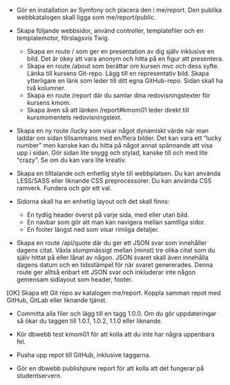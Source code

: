 

* Gör en installation av Symfony och placera den i me/report. Den publika webbkatalogen skall ligga som me/report/public.

* Skapa följande webbsidor, använd controller, templatefiler och en templatemotor, förslagsvis Twig.
    * Skapa en route / som ger en presentation av dig själv inklusive en bild. Det är okey att vara anonym och hitta på en figur att presentera.
    * Skapa en route /about som berättar om kursen mvc och dess syfte. Länka till kursens Git-repo. Lägg till en representativ bild. Skapa ytterligare en länk som leder till ditt egna GitHub-repo. Sidan skall ha två kolumner.
    * Skapa en route /report där du samlar dina redovisningstexter för kursens kmom.
    * Skapa även så att länken /report#kmom01 leder direkt till kursmomentets redovisningstext.

* Skapa en ny route /lucky som visar något dynamiskt värde när man laddar om sidan tillsammans med en/flera bilder. Det kan vara ett “lucky number” men kanske kan du hitta på något annat spännande att visa upp i sidan. Gör sidan lite snygg och stylad, kanske till och med lite “crazy”. Se om du kan vara lite kreativ.

* Skapa en tilltalande och enhetlig style till webbplatsen. Du kan använda LESS/SASS eller liknande CSS preprocessorer. Du kan använda CSS ramverk. Fundera och gör ett val.

* Sidorna skall ha en enhetlig layout och det skall finns:
    * En tydlig header överst på varje sida, med eller utan bild.
    * En navbar som gör att man kan navigera mellan samtliga sidor.
    * En footer längst ned som visar rimliga detaljer.

* Skapa en route /api/quote där du ger ett JSON svar som innehåller dagens citat. Växla slumpmässigt mellan (minst) tre olika citat som du själv hittat på eller lånat av någon. JSON svaret skall även innehålla dagens datum och en tidsstämpel för när svaret genererades. Denna route ger alltså enbart ett JSON svar och inkluderar inte någon gemensam sidlayout som header, footer.

[OK] Skapa ett Git repo av katalogen me/report. Koppla samman repot med GitHub, GitLab eller liknande tjänst.

* Committa alla filer och lägg till en tagg 1.0.0. Om du gör uppdateringar så ökar du taggen till 1.0.1, 1.0.2, 1.1.0 eller liknande.

* Kör dbwebb test kmom01 för att kolla att du inte har några uppenbara fel.

* Pusha upp repot till GitHub, inklusive taggarna.

* Gör en dbwebb publishpure report för att kolla att det fungerar på studentservern.
